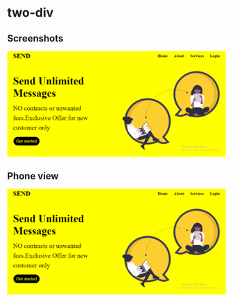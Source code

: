 # two-div

## Screenshots

![App Screenshot](https://github.com/sagarDhuri999/two-div/blob/main/Screenshot%20img.png)
## Phone view
![App Screenshot](https://github.com/sagarDhuri999/two-div/blob/main/Screenshot%20img.png)
